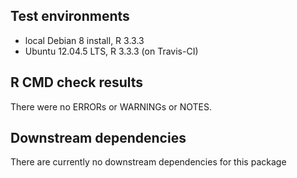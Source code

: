 ## Test environments
* local Debian 8 install, R 3.3.3
* Ubuntu 12.04.5 LTS, R 3.3.3 (on Travis-CI)

## R CMD check results
There were no ERRORs or WARNINGs or NOTES. 

## Downstream dependencies
There are currently no downstream dependencies for this package
